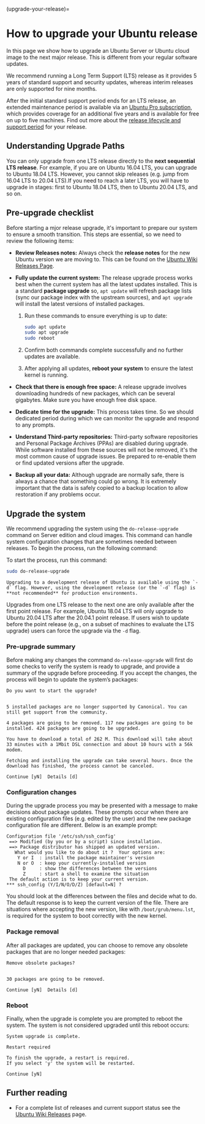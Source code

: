 (upgrade-your-release)=
# How to upgrade your Ubuntu release

In this page we show how to upgrade an Ubuntu Server or Ubuntu cloud image to the next major release. This is different from your regular software updates.

We recommend running a Long Term Support (LTS) release as it provides 5 years of standard support and security updates, whereas interim releases are only supported for nine months.

After the initial standard support period ends for an LTS release, an extended maintenance period is available via an [Ubuntu Pro subscription](http://ubuntu.com/pro), which provides coverage for an additional five years and is available for free on up to five machines. Find out more about the [release lifecycle and support period](https://ubuntu.com/about/release-cycle) for your release.

## Understanding Upgrade Paths
You can only upgrade from one LTS release directly to the **next sequential LTS release**. For example, if you are on Ubuntu 16.04 LTS, you can upgrade to Ubuntu 18.04 LTS.
However, you cannot skip releases (e.g. jump from 16.04 LTS to 20.04 LTS).If you need to reach a later LTS, you will have to upgrade in stages: first to Ubuntu 18.04 LTS, then to Ubuntu 20.04 LTS, and so on.


## Pre-upgrade checklist

Before starting a mjor release upgrade, it's important to prepare our system to ensure a smooth transition. This steps are essential, so we need to review the following items:

* **Review Releases notes:** Always check the **release notes** for the new Ubuntu version we are moving to. This can be found on the [Ubuntu Wiki Releases Page](https://wiki.ubuntu.com/Releases).

* **Fully update the current system:** The release upgrade process works best when the current system has all the latest updates installed. This is a standard **package upgrade** so, `apt update` will refresh package lists (sync our package index with the upstream sources), and `apt upgrade` will install the latest versions of installed packages.
  1. Run these commands to ensure everything is up to date:

      ```bash
      sudo apt update
      sudo apt upgrade
      sudo reboot
      ```
  2. Confirm both commands complete successfully and no further updates are available.

  3. After applying all updates, **reboot your system** to ensure the latest kernel is running.

* **Check that there is enough free space:** A release upgrade involves downloading hundreds of new packages, which can be several gigabytes. Make sure you have enough free disk space.

* **Dedicate time for the upgrade:** This process takes time. So we should dedicated period during which we can monitor the upgrade and respond to any prompts.

* **Understand Third-party repositories:**  Third-party software repositories and Personal Package Archives (PPAs) are disabled during upgrade. While software installed from these sources will not be removed, it's the most common cause of upgrade issues. Be prepared to re-enable them or find updated versions after the upgrade.

* **Backup all your data:**  Although upgrade are normally safe, there is always a chance that something could go wrong. It is extremely important that the data is safely copied to a backup location to allow restoration if any problems occur.

## Upgrade the system


We recommend upgrading the system using the `do-release-upgrade` command on Server edition and cloud images. This command can handle system configuration changes that are sometimes needed between releases. To begin the process, run the following command:

To start the process, run this command:

```bash
sudo do-release-upgrade
```

```{note}
Upgrading to a development release of Ubuntu is available using the `-d` flag. However, using the development release (or the `-d` flag) is **not recommended** for production environments. 
```

Upgrades from one LTS release to the next one are only available after the first point release. For example, Ubuntu 18.04 LTS will only upgrade to Ubuntu 20.04 LTS after the 20.04.1 point release. If users wish to update before the point release (e.g., on a subset of machines to evaluate the LTS upgrade) users can force the upgrade via the `-d` flag.

### Pre-upgrade summary

Before making any changes the command `do-release-upgrade` will first do some checks to verify the system is ready to upgrade, and provide a summary of the upgrade before proceeding. If you accept the changes, the process will begin to update the system’s packages:

```text
Do you want to start the upgrade?  


5 installed packages are no longer supported by Canonical. You can  
still get support from the community.  

4 packages are going to be removed. 117 new packages are going to be  
installed. 424 packages are going to be upgraded.  

You have to download a total of 262 M. This download will take about  
33 minutes with a 1Mbit DSL connection and about 10 hours with a 56k  
modem.  

Fetching and installing the upgrade can take several hours. Once the  
download has finished, the process cannot be canceled.  

Continue [yN]  Details [d]
```

### Configuration changes

During the upgrade process you may be presented with a message to make decisions about package updates. These prompts occur when there are existing configuration files (e.g. edited by the user) and the new package configuration file are different. Below is an example prompt:

```text
Configuration file '/etc/ssh/ssh_config'
 ==> Modified (by you or by a script) since installation.
 ==> Package distributor has shipped an updated version.
   What would you like to do about it ?  Your options are:
    Y or I  : install the package maintainer's version
    N or O  : keep your currently-installed version
      D     : show the differences between the versions
      Z     : start a shell to examine the situation
 The default action is to keep your current version.
*** ssh_config (Y/I/N/O/D/Z) [default=N] ?
```

You should look at the differences between the files and decide what to do. The default response is to keep the current version of the file. There are situations where accepting the new version, like with `/boot/grub/menu.lst`, is required for the system to boot correctly with the new kernel.

### Package removal

After all packages are updated, you can choose to remove any obsolete packages that are  no longer needed packages:

```text
Remove obsolete packages?  


30 packages are going to be removed.  

Continue [yN]  Details [d]
```

### Reboot

Finally, when the upgrade is complete you are prompted to reboot the system. The system is not considered upgraded until this reboot occurs:

```text
System upgrade is complete.

Restart required  

To finish the upgrade, a restart is required.  
If you select 'y' the system will be restarted.  

Continue [yN]
```

## Further reading

- For a complete list of releases and current support status see the [Ubuntu Wiki Releases](https://wiki.ubuntu.com/Releases) page.

